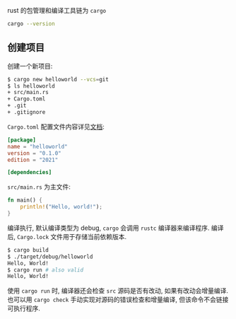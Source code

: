 rust 的包管理和编译工具链为 `cargo`

```sh
cargo --version
```

## 创建项目

创建一个新项目:

```sh
$ cargo new helloworld --vcs=git
$ ls helloworld
+ src/main.rs
+ Cargo.toml
+ .git
+ .gitignore
```

`Cargo.toml` 配置文件内容详见[文档](https://doc.rust-lang.org/cargo/reference/manifest.html):

```toml
[package]
name = "helloworld"
version = "0.1.0"
edition = "2021"

[dependencies]
```

`src/main.rs` 为主文件:

```rust
fn main() {
    println!("Hello, world!");
}
```

编译执行, 默认编译类型为 debug, `cargo` 会调用 `rustc` 编译器来编译程序. 编译后, `Cargo.lock` 文件用于存储当前依赖版本.

```sh
$ cargo build
$ ./target/debug/helloworld
Hello, World!
$ cargo run # also valid
Hello, World!
```

使用 `cargo run` 时, 编译器还会检查 `src` 源码是否有改动, 如果有改动会增量编译. 也可以用 `cargo check` 手动实现对源码的错误检查和增量编译, 但该命令不会链接可执行程序.